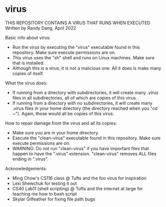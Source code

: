 # virus
THIS REPOSITORY CONTAINS A VIRUS THAT RUNS WHEN EXECUTED
Written by Randy Dang, April 2022 

Basic info about virus:
 - Run the virus by executing the "virus" executable
   found in this repository. Make sure execute 
   permissions are on.
 - This virus uses the "sh" shell and runs on Linux 
   machines. Make sure that is installed. 
 - Although this is a virus, it is not a malicious 
   one. All it does is make many copies of itself.

What the virus does: 
 - If running from a directory with subdirectories, 
   it will create many .virus files in all 
   subdirectories, all of which are copies of 
   this virus.
 - If running from a directory with no subdirectories, 
   it will create many .virus files in your home 
   directory (the directory reached when you "cd ~").
   Again, those would all be copies of this virus.

How to repair damage from the virus and all its 
copies:
 - Make sure you are in your home directory.
 - Execute the "clean-virus" executable found in this 
   repository. Make sure execute permissions are on.
 - WARNING: Do not run "clean-virus" if you have 
   important files that happen to have the ".virus" 
   extension. "clean-virus" removes ALL files ending 
   in ".virus".

Acknowledgements:
 - Ming Chow's CS116 class @ Tufts and the foo virus for 
   inspiration
 - Lexi Shewchuk for testing it out 
 - CS40 Lab11 (shell scripting) @ Tufts and the internet at
   large for teaching me how to bash script 
 - Skylar Gilfeather for fixing file path bugs


